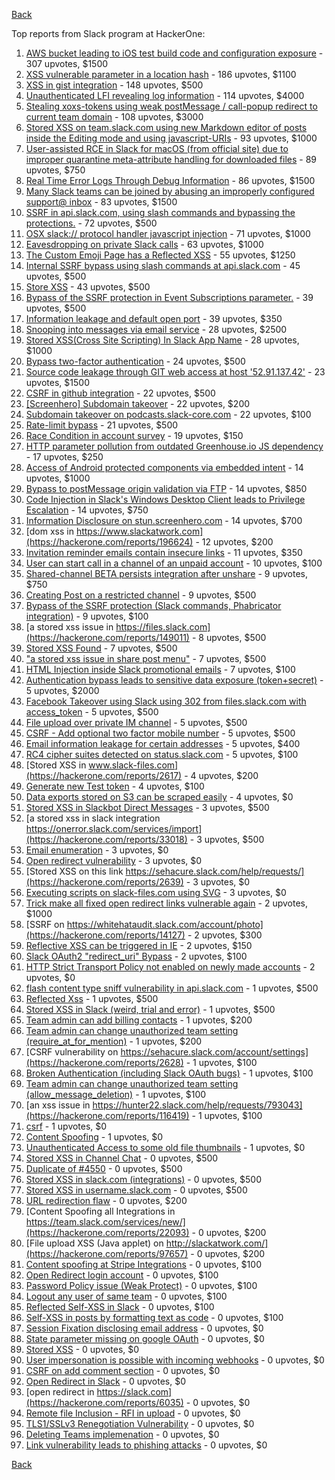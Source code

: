 [Back](../README.md)

Top reports from Slack program at HackerOne:

1. [AWS bucket leading to iOS test build code and configuration exposure](https://hackerone.com/reports/404822) - 307 upvotes, $1500
2. [XSS vulnerable parameter in a location hash](https://hackerone.com/reports/146336) - 186 upvotes, $1100
3. [XSS in gist integration](https://hackerone.com/reports/11073) - 148 upvotes, $500
4. [Unauthenticated LFI revealing log information](https://hackerone.com/reports/272578) - 114 upvotes, $4000
5. [Stealing xoxs-tokens using weak postMessage / call-popup redirect to current team domain](https://hackerone.com/reports/207170) - 108 upvotes, $3000
6. [Stored XSS on team.slack.com using new Markdown editor of posts inside the Editing mode and using javascript-URIs](https://hackerone.com/reports/132104) - 93 upvotes, $1000
7. [User-assisted RCE in Slack for macOS (from official site) due to improper quarantine meta-attribute handling for downloaded files](https://hackerone.com/reports/470637) - 89 upvotes, $750
8. [Real Time Error Logs Through Debug Information](https://hackerone.com/reports/503283) - 86 upvotes, $1500
9. [Many Slack teams can be joined by abusing an improperly configured support@ inbox](https://hackerone.com/reports/239623) - 83 upvotes, $1500
10. [SSRF in api.slack.com, using slash commands and bypassing the protections.](https://hackerone.com/reports/381129) - 72 upvotes, $500
11. [OSX slack:// protocol handler javascript injection](https://hackerone.com/reports/79348) - 71 upvotes, $1000
12. [Eavesdropping on private Slack calls](https://hackerone.com/reports/184698) - 63 upvotes, $1000
13. [The Custom Emoji Page has a Reflected XSS](https://hackerone.com/reports/258198) - 55 upvotes, $1250
14. [Internal SSRF bypass using slash commands at api.slack.com](https://hackerone.com/reports/356765) - 45 upvotes, $500
15. [Store XSS](https://hackerone.com/reports/187410) - 43 upvotes, $500
16. [Bypass of the SSRF protection in Event Subscriptions parameter.](https://hackerone.com/reports/386292) - 39 upvotes, $500
17. [Information leakage and default open port](https://hackerone.com/reports/305518) - 39 upvotes, $350
18. [Snooping into messages via email service](https://hackerone.com/reports/163938) - 28 upvotes, $2500
19. [Stored XSS(Cross Site Scripting) In Slack App Name](https://hackerone.com/reports/159460) - 28 upvotes, $1000
20. [Bypass two-factor authentication](https://hackerone.com/reports/121696) - 24 upvotes, $500
21. [Source code leakage through GIT web access at host '52.91.137.42'](https://hackerone.com/reports/148068) - 23 upvotes, $1500
22. [CSRF in github integration](https://hackerone.com/reports/174328) - 22 upvotes, $500
23. [[Screenhero] Subdomain takeover](https://hackerone.com/reports/142096) - 22 upvotes, $200
24. [Subdomain takeover on podcasts.slack-core.com](https://hackerone.com/reports/195350) - 22 upvotes, $100
25. [Rate-limit bypass](https://hackerone.com/reports/165727) - 21 upvotes, $500
26. [Race Condition in account survey](https://hackerone.com/reports/165570) - 19 upvotes, $150
27. [HTTP parameter pollution from outdated Greenhouse.io JS dependency](https://hackerone.com/reports/335339) - 17 upvotes, $250
28. [Access of Android protected components via embedded intent](https://hackerone.com/reports/200427) - 14 upvotes, $1000
29. [Bypass to postMessage origin validation via FTP](https://hackerone.com/reports/210654) - 14 upvotes, $850
30. [Code Injection in Slack's Windows Desktop Client leads to Privilege Escalation](https://hackerone.com/reports/162955) - 14 upvotes, $750
31. [Information Disclosure on stun.screenhero.com](https://hackerone.com/reports/175061) - 14 upvotes, $700
32. [dom xss in https://www.slackatwork.com](https://hackerone.com/reports/196624) - 12 upvotes, $200
33. [Invitation reminder emails contain insecure links](https://hackerone.com/reports/327674) - 11 upvotes, $350
34. [User can start call in a channel of an unpaid account](https://hackerone.com/reports/147369) - 10 upvotes, $100
35. [Shared-channel BETA persists integration after unshare](https://hackerone.com/reports/291822) - 9 upvotes, $750
36. [Creating Post on a restricted channel](https://hackerone.com/reports/151459) - 9 upvotes, $500
37. [Bypass of the SSRF protection (Slack commands, Phabricator integration)](https://hackerone.com/reports/61312) - 9 upvotes, $100
38. [a stored xss issue in https://files.slack.com](https://hackerone.com/reports/149011) - 8 upvotes, $500
39. [Stored XSS Found](https://hackerone.com/reports/9774) - 7 upvotes, $500
40. ["a stored xss issue in share post menu"](https://hackerone.com/reports/148848) - 7 upvotes, $500
41. [HTML Injection inside Slack promotional emails](https://hackerone.com/reports/321029) - 7 upvotes, $100
42. [Authentication bypass leads to sensitive data exposure (token+secret)](https://hackerone.com/reports/129918) - 5 upvotes, $2000
43. [Facebook Takeover using Slack using 302 from files.slack.com with access_token](https://hackerone.com/reports/6017) - 5 upvotes, $500
44. [File upload over private IM channel](https://hackerone.com/reports/143903) - 5 upvotes, $500
45. [CSRF - Add optional two factor mobile number](https://hackerone.com/reports/155774) - 5 upvotes, $500
46. [Email information leakage for certain addresses](https://hackerone.com/reports/169992) - 5 upvotes, $400
47. [RC4 cipher suites detected on status.slack.com](https://hackerone.com/reports/99157) - 5 upvotes, $100
48. [Stored XSS in www.slack-files.com](https://hackerone.com/reports/2617) - 4 upvotes, $200
49. [Generate new Test token](https://hackerone.com/reports/147544) - 4 upvotes, $100
50. [Data exports stored on S3 can be scraped easily](https://hackerone.com/reports/2746) - 4 upvotes, $0
51. [Stored XSS in Slackbot Direct Messages](https://hackerone.com/reports/4561) - 3 upvotes, $500
52. [a stored xss in slack integration https://onerror.slack.com/services/import](https://hackerone.com/reports/33018) - 3 upvotes, $500
53. [Email enumeration](https://hackerone.com/reports/2766) - 3 upvotes, $0
54. [Open redirect vulnerability](https://hackerone.com/reports/2731) - 3 upvotes, $0
55. [Stored XSS on this link https://sehacure.slack.com/help/requests/](https://hackerone.com/reports/2639) - 3 upvotes, $0
56. [Executing scripts on slack-files.com using SVG](https://hackerone.com/reports/100565) - 3 upvotes, $0
57. [Trick make all fixed open redirect links vulnerable again](https://hackerone.com/reports/104087) - 2 upvotes, $1000
58. [SSRF on https://whitehataudit.slack.com/account/photo](https://hackerone.com/reports/14127) - 2 upvotes, $300
59. [Reflective XSS can be triggered in IE](https://hackerone.com/reports/2497) - 2 upvotes, $150
60. [Slack OAuth2 "redirect_uri" Bypass](https://hackerone.com/reports/2575) - 2 upvotes, $100
61. [HTTP Strict Transport Policy not enabled on newly made accounts](https://hackerone.com/reports/26763) - 2 upvotes, $0
62. [flash content type sniff vulnerability in api.slack.com](https://hackerone.com/reports/3455) - 1 upvotes, $500
63. [Reflected Xss](https://hackerone.com/reports/2777) - 1 upvotes, $500
64. [Stored XSS in Slack (weird, trial and error)](https://hackerone.com/reports/96337) - 1 upvotes, $500
65. [Team admin can add billing contacts](https://hackerone.com/reports/47940) - 1 upvotes, $200
66. [Team admin can change unauthorized team setting (require_at_for_mention)](https://hackerone.com/reports/46747) - 1 upvotes, $200
67. [CSRF vulnerability on https://sehacure.slack.com/account/settings](https://hackerone.com/reports/2628) - 1 upvotes, $100
68. [Broken Authentication (including Slack OAuth bugs)](https://hackerone.com/reports/2559) - 1 upvotes, $100
69. [Team admin can change unauthorized team setting (allow_message_deletion)](https://hackerone.com/reports/46750) - 1 upvotes, $100
70. [an xss issue in https://hunter22.slack.com/help/requests/793043](https://hackerone.com/reports/116419) - 1 upvotes, $100
71. [csrf](https://hackerone.com/reports/2635) - 1 upvotes, $0
72. [Content Spoofing](https://hackerone.com/reports/2979) - 1 upvotes, $0
73. [Unauthenticated Access to some old file thumbnails](https://hackerone.com/reports/145621) - 1 upvotes, $0
74. [Stored XSS in Channel Chat](https://hackerone.com/reports/2652) - 0 upvotes, $500
75. [Duplicate of #4550](https://hackerone.com/reports/4638) - 0 upvotes, $500
76. [Stored XSS in slack.com (integrations)](https://hackerone.com/reports/10297) - 0 upvotes, $500
77. [Stored XSS in username.slack.com](https://hackerone.com/reports/2625) - 0 upvotes, $500
78. [URL redirection flaw](https://hackerone.com/reports/2622) - 0 upvotes, $200
79. [Content Spoofing all Integrations in https://team.slack.com/services/new/](https://hackerone.com/reports/22093) - 0 upvotes, $200
80. [File upload XSS (Java applet) on http://slackatwork.com/](https://hackerone.com/reports/97657) - 0 upvotes, $200
81. [Content spoofing at Stripe Integrations](https://hackerone.com/reports/21248) - 0 upvotes, $100
82. [Open Redirect login account](https://hackerone.com/reports/16718) - 0 upvotes, $100
83. [Password Policy issue (Weak Protect)](https://hackerone.com/reports/17160) - 0 upvotes, $100
84. [Logout any user of same team](https://hackerone.com/reports/54610) - 0 upvotes, $100
85. [Reflected Self-XSS in Slack](https://hackerone.com/reports/97683) - 0 upvotes, $100
86. [Self-XSS in posts by formatting text as code](https://hackerone.com/reports/89505) - 0 upvotes, $100
87. [Session Fixation disclosing email address](https://hackerone.com/reports/2582) - 0 upvotes, $0
88. [State parameter missing on google OAuth](https://hackerone.com/reports/2688) - 0 upvotes, $0
89. [Stored XSS](https://hackerone.com/reports/2926) - 0 upvotes, $0
90. [User impersonation is possible with incoming webhooks](https://hackerone.com/reports/3722) - 0 upvotes, $0
91. [CSRF on add comment section](https://hackerone.com/reports/2638) - 0 upvotes, $0
92. [Open Redirect in Slack](https://hackerone.com/reports/4549) - 0 upvotes, $0
93. [open redirect in https://slack.com](https://hackerone.com/reports/6035) - 0 upvotes, $0
94. [Remote file Inclusion - RFI in upload](https://hackerone.com/reports/14092) - 0 upvotes, $0
95. [TLS1/SSLv3 Renegotiation Vulnerability](https://hackerone.com/reports/5617) - 0 upvotes, $0
96. [Deleting Teams implemenation](https://hackerone.com/reports/2975) - 0 upvotes, $0
97. [Link vulnerability leads to phishing attacks](https://hackerone.com/reports/66994) - 0 upvotes, $0


[Back](../README.md)